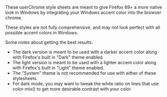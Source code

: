 These userChrome style sheets are meant to give Firefox 89+ a more native look in Windows by integrating your Windows accent color into the browser chrome.

These styles are not fully comprehensive, and may not look perfect with all possible accent colors in Windows.

Some notes about getting the best results:

* The dark version is meant to be used with a darker accent color along with Firefox's built in "Dark" theme enabled.
* The light version is meant to be used with a lighter accent color along with Firefox's built in "Light" theme enabled.
* The "System" theme is not recommended for use with either of these stylesheets.
* For dark mode, you may want to tweak the white ratio on lines that use color-mix() to get more desirable contrast with your color.